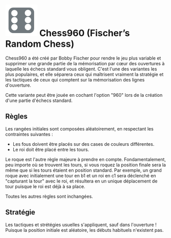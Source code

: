 # ![960](https://github.com/gbtami/pychess-variants/blob/master/static/icons/960.svg) Chess960 (Fischer’s Random Chess)

Chess960 a été créé par Bobby Fischer pour rendre le jeu plus variable et supprimer une grande partie de la mémorisation par cœur des ouvertures à laquelle les échecs standard vous obligent. C'est l'une des variantes les plus populaires, et elle séparera ceux qui maîtrisent vraiment la stratégie et les tactiques de ceux qui comptent sur la mémorisation des lignes d'ouverture.

Cette variante peut être jouée en cochant l'option "960" lors de la création d'une partie d'échecs standard.

## Règles

Les rangées initiales sont composées aléatoirement, en respectant les contraintes suivantes :

* Les fous doivent être placés sur des cases de couleurs différentes.
* Le roi doit être placé entre les tours.

Le roque est l'autre règle majeure à prendre en compte. Fondamentalement, peu importe où se trouvent les tours, si vous roquez la position finale sera la même que si les tours étaient en position standard. Par exemple, un grand roque avec initialement une tour en b1 et un roi en c1 sera déclenché en "capturant la tour" avec le roi, et résultera en un unique déplacement de tour puisque le roi est déjà à sa place.

Toutes les autres règles sont inchangées.

## Stratégie

Les tactiques et strétégies usuelles s'appliquent, sauf dans l'ouverture ! Puisque la position initiale est aléatoire, les débuts habituels n'existent pas.
